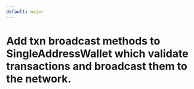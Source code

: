 ```yaml
---
default: major
---
```


# Add txn broadcast methods to SingleAddressWallet which validate transactions and broadcast them to the network.

